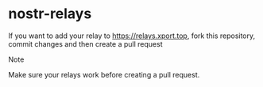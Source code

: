 # nostr-relays

If you want to add your relay to <a href="https://relays.xport.top">https://relays.xport.top</a>, fork this repository, commit changes and then create a pull request

> [!NOTE]
> Make sure your relays work before creating a pull request.
